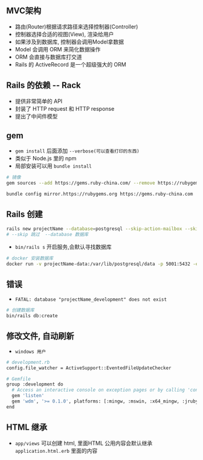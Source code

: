 ## MVC架构
- 路由(Router)根据请求路径来选择控制器(Controller)
- 控制器选择合适的视图(View), 渲染给用户
- 如果涉及到数据库, 控制器会调用Model拿数据
- Model 会调用 ORM 来简化数据操作
- ORM 会直接与数据库打交道
- Rails 的 ActiveRecord 是一个超级强大的 ORM

## Rails 的依赖 -- Rack
- 提供非常简单的 API
- 封装了 HTTP request 和 HTTP response
- 提出了中间件模型

## gem
- `gem install` 后面添加 `--verbose(可以查看打印的东西)`
- 类似于 Node.js 里的 npm
- 局部安装可以用 `bundle install`
```bash
# 镜像
gem sources --add https://gems.ruby-china.com/ --remove https://rubygems.org/

bundle config mirror.https://rubygems.org https://gems.ruby-china.com
```

## Rails 创建
```bash
rails new projectName --database=postgresql --skip-action-mailbox --skip...
# --skip 跳过  --database 数据库
```
- `bin/rails s` 开启服务,会默认寻找数据库

```bash
# docker 安装数据库
docker run -v projectName-data:/var/lib/postgresql/data -p 5001:5432 -e POSTGRES_USER=fang -e POSTGRES_PASSWORD=123456 -d postgres:12.2
```

## 错误
- `FATAL: database "projectName_development" does not exist`
```bash
# 创建数据库
bin/rails db:create
```

## 修改文件, 自动刷新
- `windows 用户`
```bash
# development.rb
config.file_watcher = ActiveSupport::EventedFileUpdateChecker

# Gemfile
group :development do
  # Access an interactive console on exception pages or by calling 'console' anywhere in the code.
  gem 'listen'
  gem 'wdm', '>= 0.1.0', platforms: [:mingw, :mswin, :x64_mingw, :jruby]
end
```

## HTML 继承
- `app/views` 可以创建 html, 里面HTML 公用内容会默认继承 `application.html.erb` 里面的内容